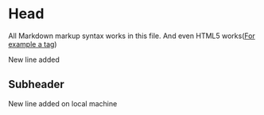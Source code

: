 # Head

All Markdown markup syntax works in this file.
And even HTML5 works(<a href="">For example a tag</a>)

New line added

## Subheader

New line added on local machine
